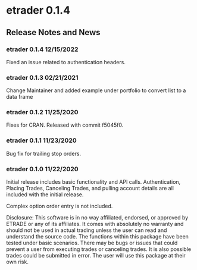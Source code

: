 # etrader 0.1.4

## Release Notes and News

### etrader 0.1.4 12/15/2022

Fixed an issue related to authentication headers.

### etrader 0.1.3 02/21/2021

Change Maintainer and added example under
portfolio to convert list to a data frame

### etrader 0.1.2 11/25/2020

Fixes for CRAN. Released with commit f5045f0.

### etrader 0.1.1 11/23/2020

Bug fix for trailing stop orders.

### etrader 0.1.0 11/22/2020

Initial release includes basic functionality and API calls. Authentication,
Placing Trades, Canceling Trades, and pulling account details are all included
with the initial release.

Complex option order entry is not included.

Disclosure: 
This software is in no way affiliated, endorsed, or approved by ETRADE or any 
of its affiliates. It comes with absolutely no warranty and should not be used 
in actual trading unless the user can read and understand the source code. The 
functions within this package have been tested under basic scenarios. There may 
be bugs or issues that could prevent a user from executing trades or canceling 
trades. It is also possible trades could be submitted in error. The user will 
use this package at their own risk.
